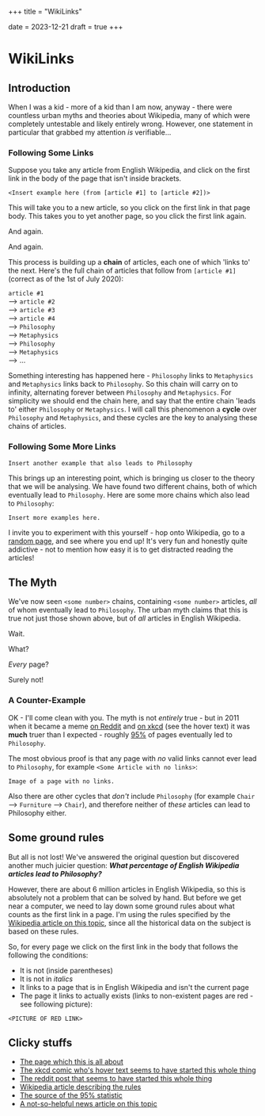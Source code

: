 +++
title = "WikiLinks"

date = 2023-12-21
draft = true
+++

# WikiLinks

## Introduction

When I was a kid - more of a kid than I am now, anyway - there were countless urban myths and theories about 
Wikipedia, many of which were completely untestable and likely entirely wrong.
However, one statement in particular that grabbed my attention _is_ verifiable...

### Following Some Links

Suppose you take any article from English Wikipedia, and click on the first link in the body of the page
that isn't inside brackets.

`<Insert example here (from [article #1] to [article #2])>`

This will take you to a new article, so you click on the first link in that page body.
This takes you to yet another page, so you click the first link again.

And again.

And again.

This process is building up a **chain** of articles, each one of which 'links to' the next.
Here's the full chain of articles that follow from `[article #1]` (correct as of the 1st of July 2020):

`article #1` \
⟶ `article #2` \
⟶ `article #3` \
⟶ `article #4` \
⟶ `Philosophy` \
⟶ `Metaphysics` \
⟶ `Philosophy` \
⟶ `Metaphysics` \
⟶ ...

Something interesting has happened here - `Philosophy` links to `Metaphysics` and `Metaphysics` links back
to `Philosophy`.
So this chain will carry on to infinity, alternating forever between `Philosophy` and `Metaphysics`.
For simplicity we should end the chain here, and say that the entire chain 'leads to' either `Philosophy`
or `Metaphysics`.
I will call this phenomenon a **cycle** over `Philosophy` and `Metaphysics`, and these cycles are the key
to analysing these chains of articles.

### Following Some More Links

```
Insert another example that also leads to Philosophy
```

This brings up an interesting point, which is bringing us closer to the theory that we will be analysing.
We have found two different chains, both of which eventually lead to `Philosophy`.
Here are some more chains which also lead to `Philosophy`:

```
Insert more examples here.
```

I invite you to experiment with this yourself - hop onto Wikipedia, go to a
[random page](https://en.wikipedia.org/wiki/Special:Random), and see where you end up!
It's very fun and honestly quite addictive -
not to mention how easy it is to get distracted reading the articles!

## The Myth

We've now seen `<some number>` chains, containing `<some number>` articles, _all_ of whom eventually lead 
to `Philosophy`.
The urban myth claims that this is true not just those shown above, but of _all_ articles in English Wikipedia.

Wait.

What?

_Every_ page?

Surely not!

### A Counter-Example

OK - I'll come clean with you.
The myth is not _entirely_ true - but in 2011 when it became a meme 
[on Reddit](https://www.reddit.com/r/pics/comments/gpdhb/try_thiswikipedia_mindfk/) and
[on xkcd](https://xkcd.com/903/) (see the hover text)
it was **much** truer than I expected - roughly
[95%](https://en.wikipedia.org/wiki/User:Ilmari_Karonen/First_link)
of pages eventually led to `Philosophy`.

The most obvious proof is that any page with _no_ valid links cannot ever lead to `Philosophy`,
for example `<Some Article with no links>`:
```
Image of a page with no links.
```

Also there are other cycles that _don't_ include `Philosophy` (for example 
`Chair` ⟶ `Furniture` ⟶ `Chair`), and therefore neither of _these_ articles can lead to Philosophy either.

## Some ground rules

But all is not lost!
We've answered the original question but discovered another much juicier question:
**_What percentage of English Wikipedia articles lead to Philosophy?_**

However, there are about 6 million articles in English Wikipedia,
so this is absolutely not a problem that can be solved by hand.
But before we get near a computer, we need to lay down some ground rules about what counts as the first
link in a page.
I'm using the rules specified by the
[Wikipedia article on this topic](https://en.wikipedia.org/wiki/Wikipedia:Getting_to_Philosophy),
since all the historical data on the subject is based on these rules.

So, for every page we click on the first link in the body that follows the following the conditions:
- It is not (inside parentheses)
- It is not in _italics_
- It links to a page that is in English Wikipedia and isn't the current page
- The page it links to actually exists (links to non-existent pages are red - see following picture):
```
<PICTURE OF RED LINK>
```

## Clicky stuffs
- [The page which this is all about](https://en.wikipedia.org/wiki/Philosophy)
- [The xkcd comic who's hover text seems to have started this whole thing](https://xkcd.com/903/)
- [The reddit post that seems to have started this whole thing](https://www.reddit.com/r/pics/comments/gpdhb/try_thiswikipedia_mindfk/)
- [Wikipedia article describing the rules](https://en.wikipedia.org/wiki/Wikipedia:Getting_to_Philosophy)
- [The source of the 95% statistic](https://en.wikipedia.org/wiki/User:Ilmari_Karonen/First_link)
- [A not-so-helpful news article on this topic](https://psmag.com/news/all-wikipedia-roads-lead-to-philosophy-but-some-of-them-go-through-southeast-europe-first)
